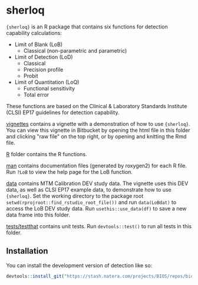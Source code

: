 
# sherloq

<!-- badges: start -->
<!-- badges: end -->

`{sherloq}` is an R package that contains six functions for detection capability calculations:

- Limit of Blank (LoB)
    - Classical (non-parametric and parametric)
- Limit of Detection (LoD)
    - Classical
    - Precision profile
    - Probit  
- Limit of Quantitation (LoQ)
    - Functional sensitivity
    - Total error


These functions are based on the Clinical & Laboratory Standards Institute (CLSI) EP17 guidelines for detection capability.



[vignettes](vignettes) contains a vignette with a demonstration of how to use `{sherloq}`. You can view this vignette in Bitbucket by opening the html file in this folder and clicking "raw file" on the top right, or by opening and knitting the Rmd file.

[R](R) folder contains the R functions.

[man](man) contains documentation files (generated by roxygen2) for each R file. Run `?LoB` to view the help page for the LoB function.

[data](data) contains MTM Calibration DEV study data. The vignette uses this DEV data, as well as CLSI EP17 example data, to demonstrate how to use `{sherloq}`. Set the working directory to the package root `setwd(rprojroot::find_rstudio_root_file())` and run `data(LoBdat)` to access the LoB DEV study data. Run `usethis::use_data(df)` to save a new data frame into this folder.

[tests/testthat](test/testthat) contains unit tests. Run `devtools::test()` to run all tests in this folder.




## Installation

You can install the development version of detection like so:

``` r
devtools::install_git("https://stash.natera.com/projects/BIOS/repos/biostatistics_detection_capability.git")



